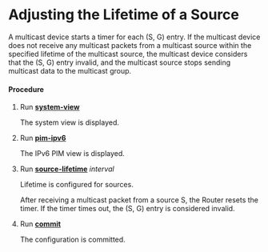 Adjusting the Lifetime of a Source
==================================

A multicast device starts a timer for each (S, G) entry. If the multicast device does not receive any multicast packets from a multicast source within the specified lifetime of the multicast source, the multicast device considers that the (S, G) entry invalid, and the multicast source stops sending multicast data to the multicast group.

#### Procedure

1. Run [**system-view**](cmdqueryname=system-view)
   
   
   
   The system view is displayed.
2. Run [**pim-ipv6**](cmdqueryname=pim-ipv6)
   
   
   
   The IPv6 PIM view is displayed.
3. Run [**source-lifetime**](cmdqueryname=source-lifetime) *interval*
   
   
   
   Lifetime is configured for sources.
   
   After receiving a multicast packet from a source S, the Router resets the timer. If the timer times out, the (S, G) entry is considered invalid.
4. Run [**commit**](cmdqueryname=commit)
   
   
   
   The configuration is committed.